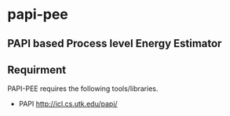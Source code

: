 # papi-pee
PAPI based Process level Energy Estimator
---- 


## Requirment

PAPI-PEE requires the following tools/libraries.

- PAPI http://icl.cs.utk.edu/papi/ 
